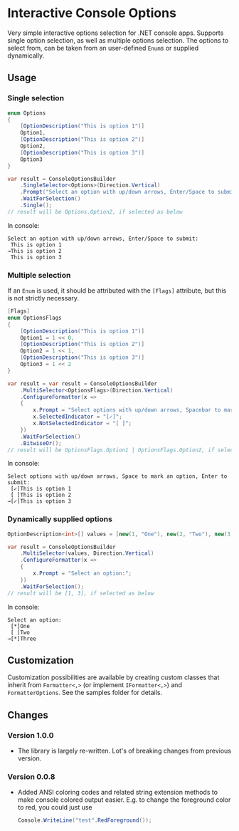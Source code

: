 ﻿# Interactive Console Options
Very simple interactive options selection for .NET console apps.
Supports single option selection, as well as multiple options selection.
The options to select from, can be taken from an user-defined `Enum`s or supplied dynamically.

## Usage
### Single selection
```c#
enum Options
{
    [OptionDescription("This is option 1")]
    Option1,
    [OptionDescription("This is option 2")]
    Option2,
    [OptionDescription("This is option 3")]
    Option3
}

var result = ConsoleOptionsBuilder
    .SingleSelector<Options>(Direction.Vertical)
    .Prompt("Select an option with up/down arrows, Enter/Space to submit:")
    .WaitForSelection()
    .Single();
// result will be Options.Option2, if selected as below
```

In console:
```
Select an option with up/down arrows, Enter/Space to submit:
 This is option 1
→This is option 2
 This is option 3
```

### Multiple selection
If an `Enum` is used, it should be attributed with the `[Flags]` attribute, but this is not strictly necessary.
```c#
[Flags]
enum OptionsFlags
{
    [OptionDescription("This is option 1")]
    Option1 = 1 << 0,
    [OptionDescription("This is option 2")]
    Option2 = 1 << 1,
    [OptionDescription("This is option 3")]
    Option3 = 1 << 2
}

var result = var result = ConsoleOptionsBuilder
    .MultiSelector<OptionsFlags>(Direction.Vertical)
    .ConfigureFormatter(x =>
    {
        x.Prompt = "Select options with up/down arrows, Spacebar to mark an option, Enter to submit:";
        x.SelectedIndicator = "[✓]";
        x.NotSelectedIndicator = "[ ]";
    })
    .WaitForSelection()
    .BitwiseOr();
// result will be OptionsFlags.Option1 | OptionsFlags.Option2, if selected as below
```

In console:
```
Select options with up/down arrows, Space to mark an option, Enter to submit:
 [✓]This is option 1
 [ ]This is option 2
→[✓]This is option 3
```

### Dynamically supplied options
```c#
OptionDescription<int>[] values = [new(1, "One"), new(2, "Two"), new(3, "Three")];

var result = ConsoleOptionsBuilder
    .MultiSelector(values, Direction.Vertical)
    .ConfigureFormatter(x =>
    {
        x.Prompt = "Select an option:";
    })
    .WaitForSelection();
// result will be [1, 3], if selected as below
```

In console:
```
Select an option:
 [*]One
 [ ]Two
→[*]Three
```

## Customization
Customization possibilities are available by creating custom classes that inherit from `Formatter<,>` (or implement `IFormatter<,>`) and `FormatterOptions`.
See the samples folder for details.

## Changes

### Version 1.0.0
 - The library is largely re-written. Lot's of breaking changes from previous version.

### Version 0.0.8
 - Added ANSI coloring codes and related string extension methods to make console colored output easier.
   E.g. to change the foreground color to red, you could just use
   ```c#
   Console.WriteLine("test".RedForeground());
   ```
